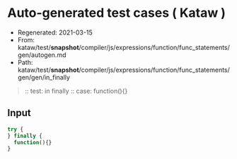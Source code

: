 # Auto-generated test cases ( Kataw )
- Regenerated: 2021-03-15
- From: kataw/test/__snapshot__/compiler/js/expressions/function/func_statements/gen/autogen.md
- Path: kataw/test/__snapshot__/compiler/js/expressions/function/func_statements/gen/gen/in_finally
> :: test: in finally
> :: case: function(){}
## Input

`````js
try {
} finally {
  function(){}
}
`````
